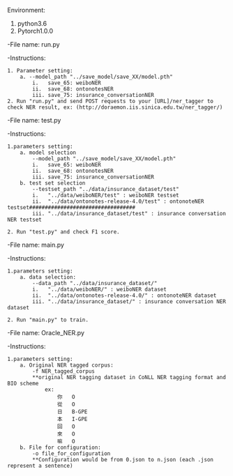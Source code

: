Environment:
1. python3.6
2. Pytorch1.0.0


<Run the API>
-File name:
	run.py

-Instructions:
	
	1. Parameter setting:
		a. --model_path "../save_model/save_XX/model.pth"
			i.   save_65: weiboNER
			ii.  save_68: ontonotesNER
			iii. save_75: insurance_conversationNER
	2. Run "run.py" and send POST requests to your [URL]/ner_tagger to check NER result, ex: (http://doraemon.iis.sinica.edu.tw/ner_tagger/)


<Test model performance on corpus to see F1 score>
-File name:
	test.py

-Instructions:
	
	1.parameters setting:
		a. model selection
			--model_path "../save_model/save_XX/model.pth"
			i.   save_65: weiboNER
			ii.  save_68: ontonotesNER
			iii. save_75: insurance_conversationNER
		b. test set selection
			--testset_path "../data/insurance_dataset/test"
			i.   "../data/weiboNER/test" : weiboNER testset
			ii.  "../data/ontonotes-release-4.0/test" : ontonoteNER testset##################################
			iii. "../data/insurance_dataset/test" : insurance conversation NER testset

	2. Run "test.py" and check F1 score.


<Train new model>
-File name:
	main.py

-Instructions:
	
	1.parameters setting:
		a. data selection:
			--data_path "../data/insurance_dataset/"
			i.   "../data/weiboNER/" : weiboNER dataset
			ii.  "../data/ontonotes-release-4.0/" : ontonoteNER dataset
			iii. "../data/insurance_dataset/" : insurance conversation NER dataset

	2. Run "main.py" to train.



<Generate Configuration>
-File name:
	Oracle_NER.py

-Instructions:
	
	1.parameters setting:
		a. Original NER tagged corpus:
		 	-f NER_tagged_corpus 
		 	**original NER tagging dataset in CoNLL NER tagging format and BIO scheme
		 		ex: 
			 		你	O
					從	O
					日	B-GPE
					本	I-GPE
					回	O
					來	O
					嘛	O 
		b. File for configuration:
			-o file_for_configuration
			**Configuration would be from 0.json to n.json (each .json represent a sentence)

